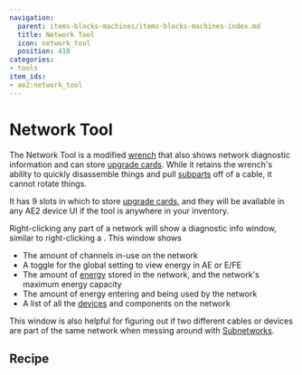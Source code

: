 ```yaml
---
navigation:
  parent: items-blocks-machines/items-blocks-machines-index.md
  title: Network Tool
  icon: network_tool
  position: 410
categories:
- tools
item_ids:
- ae2:network_tool
---
```


# Network Tool

<ItemImage id="network_tool" scale="4" />

The Network Tool is a modified [wrench](wrench.md) that also shows network diagnostic information and can store [upgrade cards](upgrade_cards.md).
While it retains the wrench's ability to quickly disassemble things and pull [subparts](../ae2-mechanics/cable-subparts.md)
off of a cable, it cannot rotate things.

It has 9 slots in which to store [upgrade cards](upgrade_cards.md), and they will be available in any AE2 device UI if the tool
is anywhere in your inventory.

Right-clicking any part of a network will show a diagnostic info window, similar to right-clicking a <ItemLink id="controller" />.
This window shows

*   The amount of channels in-use on the network
*   A toggle for the global setting to view energy in AE or E/FE
*   The amount of [energy](../ae2-mechanics/energy.md) stored in the network, and the network's maximum energy capacity
*   The amount of energy entering and being used by the network
*   A list of all the [devices](../ae2-mechanics/devices.md) and components on the network

This window is also helpful for figuring out if two different cables or devices are part of the same network when messing around with
[Subnetworks](../ae2-mechanics/subnetworks.md).

## Recipe

<RecipeFor id="network_tool" />
